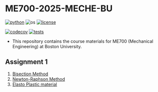# ME700-2025-MECHE-BU
[![python](https://img.shields.io/badge/python-3.12-blue.svg)](https://www.python.org/)
![os](https://img.shields.io/badge/os-ubuntu%20|%20macos%20|%20windows-blue.svg)
[![license](https://img.shields.io/badge/license-MIT-green.svg)](https://github.com/sandialabs/sibl#license)

[![codecov](https://codecov.io/gh/erfanhamdi/ME700/graph/badge.svg?token=2IUOIQ8IEM)](https://codecov.io/gh/erfanhamdi/ME700)
[![tests](https://github.com/Lejeune-Lab-Graduate-Course-Materials/bisection-method/actions/workflows/tests.yml/badge.svg)](https://github.com/Lejeune-Lab-Graduate-Course-Materials/bisection-method/actions)

* This repository contains the course materials for ME700 (Mechanical Engineering) at Boston University.

## Assignment 1
1. [Bisection Method](src/bisection_readme.md)
2. [Newton-Raphson Method](src/newton-raphson_readme.md)
3. [Elasto Plastic material](src/elasto_plastic_readme.md)

